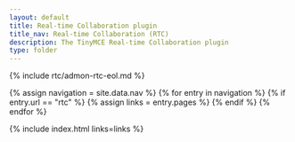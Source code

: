 ```yaml
---
layout: default
title: Real-time Collaboration plugin
title_nav: Real-time Collaboration (RTC)
description: The TinyMCE Real-time Collaboration plugin
type: folder
---
```

{% include rtc/admon-rtc-eol.md %}

{% assign navigation = site.data.nav %}
{% for entry in navigation %}
  {% if entry.url == "rtc" %}
    {% assign links = entry.pages %}
  {% endif %}
{% endfor %}

{% include index.html links=links %}
